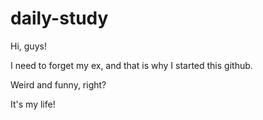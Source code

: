 # daily-study

Hi, guys!

I need to forget my ex,
and that is why I started this github.

Weird and funny, right?

It's my life!
